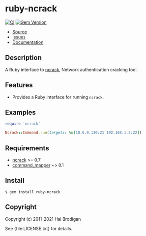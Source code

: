 # ruby-ncrack

[![CI](https://github.com/postmodern/ruby-ncrack/actions/workflows/ruby.yml/badge.svg)](https://github.com/postmodern/ruby-ncrack/actions/workflows/ruby.yml)
[![Gem Version](https://badge.fury.io/rb/ruby-ncrack.svg)](https://badge.fury.io/rb/ruby-ncrack)

* [Source](http://github.com/postmodern/ruby-ncrack)
* [Issues](http://github.com/postmodern/ruby-ncrack/issues)
* [Documentation](http://rubydoc.info/gems/ruby-ncrack/frames)

## Description

A Ruby interface to [ncrack], Network authentication cracking tool.

## Features

* Provides a Ruby interface for running `ncrack`.

## Examples

```ruby
require 'ncrack'

Ncrack::Command.run(targets: %w[10.0.0.130:21 192.168.1.2:22])
```

## Requirements

* [ncrack] >= 0.7
* [command_mapper](http://github.com/postmodern/command_mapper.rb#readme) ~> 0.1

## Install

```shell
$ gem install ruby-ncrack
```

## Copyright

Copyright (c) 2011-2021 Hal Brodigan

See {file:LICENSE.txt} for details.

[ncrack]: https://nmap.org/ncrack/
